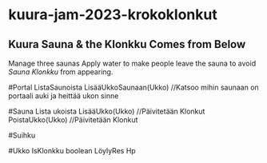 # kuura-jam-2023-krokoklonkut

## Kuura Sauna & the Klonkku Comes from Below

Manage three saunas
Apply water to make people leave the sauna to avoid *Sauna Klonkku* from appearing.



#Portal
ListaSaunoista
LisääUkkoSaunaan(Ukko)
//Katsoo mihin saunaan on portaali auki ja heittää ukon sinne

#Sauna
Lista ukoista
LisääUkko(Ukko)
//Päivitetään Klonkut
PoistaUkko(Ukko)
//Päivitetään Klonkut


#Suihku


#Ukko
IsKlonkku boolean
LöylyRes
Hp
